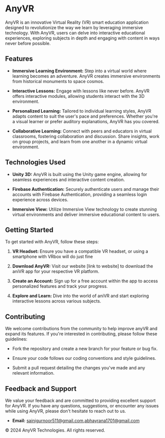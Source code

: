 # AnyVR

AnyVR is an innovative Virtual Reality (VR) smart education application designed to revolutionize the way we learn by leveraging immersive technology. With AnyVR, users can delve into interactive educational experiences, exploring subjects in depth and engaging with content in ways never before possible.

## Features

- **Immersive Learning Environment:** Step into a virtual world where learning becomes an adventure. AnyVR creates immersive environments from historical monuments to space cosmos.
  
- **Interactive Lessons:** Engage with lessons like never before. AnyVR offers interactive modules, allowing students interact with the 3D environment.

- **Personalized Learning:** Tailored to individual learning styles, AnyVR adapts content to suit the user's pace and preferences. Whether you're a visual learner or prefer auditory explanations, AnyVR has you covered.

- **Collaborative Learning:** Connect with peers and educators in virtual classrooms, fostering collaboration and discussion. Share insights, work on group projects, and learn from one another in a dynamic virtual environment.

## Technologies Used

- **Unity 3D:** AnyVR is built using the Unity game engine, allowing for seamless experiences and interactive content creation.
  
- **Firebase Authentication:** Securely authenticate users and manage their accounts with Firebase Authentication, providing a seamless login experience across devices.

- **Immersive View:** Utilize Immersive View technology to create stunning virtual environments and deliver immersive educational content to users.

## Getting Started

To get started with AnyVR, follow these steps:

1. **VR Headset:** Ensure you have a compatible VR headset, or using a smartphone with VRbox will do just fine
  
2. **Download AnyVR:** Visit our website [link to website] to download the aniVR app for your respective VR platform.

3. **Create an Account:** Sign up for a free account within the app to access personalized features and track your progress.

4. **Explore and Learn:** Dive into the world of aniVR and start exploring interactive lessons across various subjects.

## Contributing

We welcome contributions from the community to help improve anyVR and expand its features. If you're interested in contributing, please follow these guidelines:

- Fork the repository and create a new branch for your feature or bug fix.
  
- Ensure your code follows our coding conventions and style guidelines.

- Submit a pull request detailing the changes you've made and any relevant information.

## Feedback and Support

We value your feedback and are committed to providing excellent support for AnyVR. If you have any questions, suggestions, or encounter any issues while using AnyVR, please don't hesitate to reach out to us.

- **Email:** sainigurnoor511@gmail.com,abhayrana1701@gmail.com

© 2024 AnyVR Technologies. All rights reserved.
